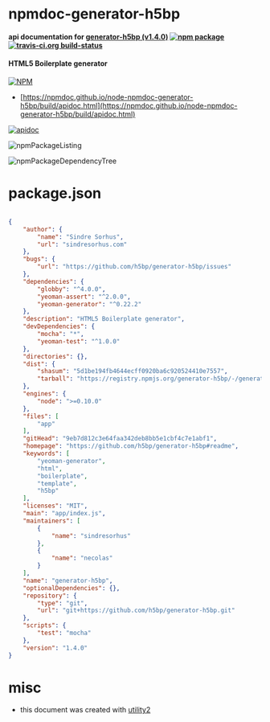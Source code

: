 # npmdoc-generator-h5bp

#### api documentation for  [generator-h5bp (v1.4.0)](https://github.com/h5bp/generator-h5bp#readme)  [![npm package](https://img.shields.io/npm/v/npmdoc-generator-h5bp.svg?style=flat-square)](https://www.npmjs.org/package/npmdoc-generator-h5bp) [![travis-ci.org build-status](https://api.travis-ci.org/npmdoc/node-npmdoc-generator-h5bp.svg)](https://travis-ci.org/npmdoc/node-npmdoc-generator-h5bp)

#### HTML5 Boilerplate generator

[![NPM](https://nodei.co/npm/generator-h5bp.png?downloads=true&downloadRank=true&stars=true)](https://www.npmjs.com/package/generator-h5bp)

- [https://npmdoc.github.io/node-npmdoc-generator-h5bp/build/apidoc.html](https://npmdoc.github.io/node-npmdoc-generator-h5bp/build/apidoc.html)

[![apidoc](https://npmdoc.github.io/node-npmdoc-generator-h5bp/build/screenCapture.buildCi.browser.%252Ftmp%252Fbuild%252Fapidoc.html.png)](https://npmdoc.github.io/node-npmdoc-generator-h5bp/build/apidoc.html)

![npmPackageListing](https://npmdoc.github.io/node-npmdoc-generator-h5bp/build/screenCapture.npmPackageListing.svg)

![npmPackageDependencyTree](https://npmdoc.github.io/node-npmdoc-generator-h5bp/build/screenCapture.npmPackageDependencyTree.svg)



# package.json

```json

{
    "author": {
        "name": "Sindre Sorhus",
        "url": "sindresorhus.com"
    },
    "bugs": {
        "url": "https://github.com/h5bp/generator-h5bp/issues"
    },
    "dependencies": {
        "globby": "^4.0.0",
        "yeoman-assert": "^2.0.0",
        "yeoman-generator": "^0.22.2"
    },
    "description": "HTML5 Boilerplate generator",
    "devDependencies": {
        "mocha": "*",
        "yeoman-test": "^1.0.0"
    },
    "directories": {},
    "dist": {
        "shasum": "5d1be194fb4644ecff0920ba6c920524410e7557",
        "tarball": "https://registry.npmjs.org/generator-h5bp/-/generator-h5bp-1.4.0.tgz"
    },
    "engines": {
        "node": ">=0.10.0"
    },
    "files": [
        "app"
    ],
    "gitHead": "9eb7d812c3e64faa342deb8bb5e1cbf4c7e1abf1",
    "homepage": "https://github.com/h5bp/generator-h5bp#readme",
    "keywords": [
        "yeoman-generator",
        "html",
        "boilerplate",
        "template",
        "h5bp"
    ],
    "licenses": "MIT",
    "main": "app/index.js",
    "maintainers": [
        {
            "name": "sindresorhus"
        },
        {
            "name": "necolas"
        }
    ],
    "name": "generator-h5bp",
    "optionalDependencies": {},
    "repository": {
        "type": "git",
        "url": "git+https://github.com/h5bp/generator-h5bp.git"
    },
    "scripts": {
        "test": "mocha"
    },
    "version": "1.4.0"
}
```



# misc
- this document was created with [utility2](https://github.com/kaizhu256/node-utility2)
